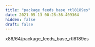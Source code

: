 ```yaml
---
title: "package_feeds_base_rtl8189es"
date: 2021-05-13 00:28:36.409364
hidden: false
draft: false
---
```


x86/64/package_feeds_base_rtl8189es

